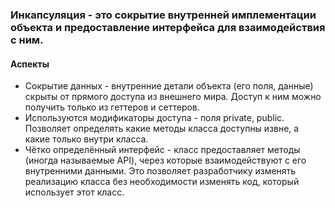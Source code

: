 ### Инкапсуляция - это сокрытие внутренней имплементации объекта и предоставление интерфейса для взаимодействия с ним.

#### Аспекты

* Сокрытие данных - внутренние детали объекта (его поля, данные) скрыты от прямого доступа из внешнего мира. Доступ к
  ним можно получить только из геттеров и сеттеров.
* Используются модификаторы доступа - поля private, public. Позволяет определять какие методы класса доступны извне, а
  какие только внутри класса.
* Чётко определённый интерфейс - класс предоставляет методы (иногда называемые API), через которые взаимодействуют с его
  внутренними данными. Это позволяет разработчику изменять реализацию класса без необходимости изменять код, который
  использует этот класс.
